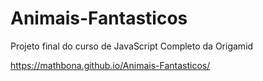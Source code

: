 # Animais-Fantasticos
Projeto final do curso de JavaScript Completo da Origamid

https://mathbona.github.io/Animais-Fantasticos/

